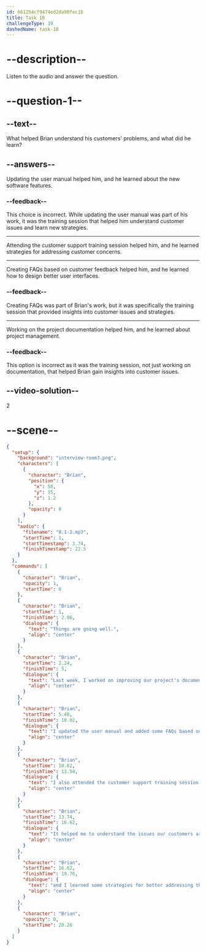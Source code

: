 ```yaml
---
id: 661254cf9474ed2da90fec1b
title: Task 18
challengeType: 19
dashedName: task-18
---
```


<!-- (Audio) Brian: Things are going well. Last week, I worked on improving our project's documentation. I updated the user manual and added some FAQs based on customer feedback. I also attended the customer support training session. It helped me understand the issues our customers are facing, and I learned some strategies for better addressing their concerns. -->

# --description--

Listen to the audio and answer the question.

# --question-1--

## --text--

What helped Brian understand his customers' problems, and what did he learn?

## --answers--

Updating the user manual helped him, and he learned about the new software features.

### --feedback--

This choice is incorrect. While updating the user manual was part of his work, it was the training session that helped him understand customer issues and learn new strategies.

---

Attending the customer support training session helped him, and he learned strategies for addressing customer concerns.

---

Creating FAQs based on customer feedback helped him, and he learned how to design better user interfaces.

### --feedback--

Creating FAQs was part of Brian's work, but it was specifically the training session that provided insights into customer issues and strategies.

---

Working on the project documentation helped him, and he learned about project management.

### --feedback--

This option is incorrect as it was the training session, not just working on documentation, that helped Brian gain insights into customer issues.

## --video-solution--

2

# --scene--

```json
{
  "setup": {
    "background": "interview-room3.png",
    "characters": [
      {
        "character": "Brian",
        "position": {
          "x": 50,
          "y": 15,
          "z": 1.2
        },
        "opacity": 0
      }
    ],
    "audio": {
      "filename": "8.1-2.mp3",
      "startTime": 1,
      "startTimestamp": 3.74,
      "finishTimestamp": 22.5
    }
  },
  "commands": [
    {
      "character": "Brian",
      "opacity": 1,
      "startTime": 0
    },
    {
      "character": "Brian",
      "startTime": 1,
      "finishTime": 2.06,
      "dialogue": {
        "text": "Things are going well.",
        "align": "center"
      }
    },
    {
      "character": "Brian",
      "startTime": 2.24,
      "finishTime": 5,
      "dialogue": {
        "text": "Last week, I worked on improving our project's documentation.",
        "align": "center"
      }
    },
    {
      "character": "Brian",
      "startTime": 5.48,
      "finishTime": 10.02,
      "dialogue": {
        "text": "I updated the user manual and added some FAQs based on customer feedback.",
        "align": "center"
      }
    },
    {
      "character": "Brian",
      "startTime": 10.62,
      "finishTime": 13.54,
      "dialogue": {
        "text": "I also attended the customer support training session.",
        "align": "center"
      }
    },
    {
      "character": "Brian",
      "startTime": 13.74,
      "finishTime": 16.62,
      "dialogue": {
        "text": "It helped me to understand the issues our customers are facing,",
        "align": "center"
      }
    },
    {
      "character": "Brian",
      "startTime": 16.62,
      "finishTime": 19.76,
      "dialogue": {
        "text": "and I learned some strategies for better addressing their concerns.",
        "align": "center"
      }
    },
    {
      "character": "Brian",
      "opacity": 0,
      "startTime": 20.26
    }
  ]
}
```
